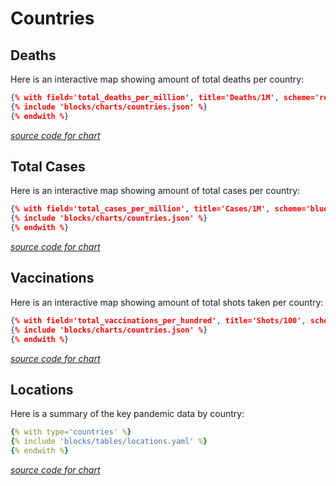# Countries

## Deaths

Here is an interactive map showing amount of total deaths per country:

```json chart
{% with field='total_deaths_per_million', title='Deaths/1M', scheme='reds' %}
{% include 'blocks/charts/countries.json' %}
{% endwith %}
```
*[source code for chart](https://github.com/frictionlessdata/covid-tracker/blob/main/pages/countries.md#deaths)*

## Total Cases

Here is an interactive map showing amount of total cases per country:

```json chart
{% with field='total_cases_per_million', title='Cases/1M', scheme='blues' %}
{% include 'blocks/charts/countries.json' %}
{% endwith %}
```
*[source code for chart](https://github.com/frictionlessdata/covid-tracker/blob/main/pages/countries.md#total-cases)*

## Vaccinations

Here is an interactive map showing amount of total shots taken per country:

```json chart
{% with field='total_vaccinations_per_hundred', title='Shots/100', scheme='greens' %}
{% include 'blocks/charts/countries.json' %}
{% endwith %}
```
*[source code for chart](https://github.com/frictionlessdata/covid-tracker/blob/main/pages/countries.md#vaccinations)*

## Locations

Here is a summary of the key pandemic data by country:

```yaml table
{% with type='countries' %}
{% include 'blocks/tables/locations.yaml' %}
{% endwith %}
```
*[source code for chart](https://github.com/frictionlessdata/covid-tracker/blob/main/pages/countries.md#locations)*